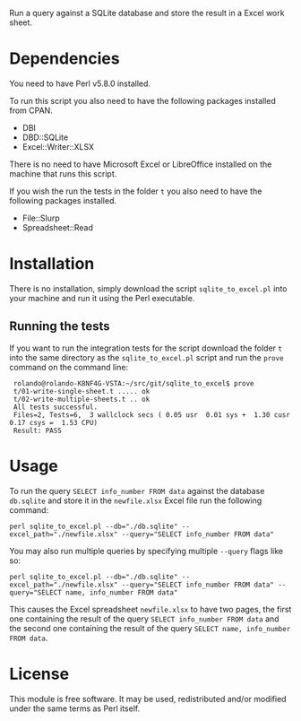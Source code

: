 Run a query against a SQLite database and store the result in a Excel
work sheet.

# Dependencies #

You need to have Perl v5.8.0 installed.

To run this script you also need to have the following packages
installed from CPAN.

* DBI
* DBD::SQLite
* Excel::Writer::XLSX

There is no need to have Microsoft Excel or LibreOffice installed on
the machine that runs this script.

If you wish the run the tests in the folder `t` you also need to have
the following packages installed.

* File::Slurp
* Spreadsheet::Read

# Installation #

There is no installation, simply download the script
`sqlite_to_excel.pl` into your machine and run it using the Perl
executable.

## Running the tests ##

If you want to run the integration tests for the script download the
folder `t` into the same directory as the `sqlite_to_excel.pl` script
and run the `prove` command on the command line:

     rolando@rolando-K8NF4G-VSTA:~/src/git/sqlite_to_excel$ prove
     t/01-write-single-sheet.t ..... ok
     t/02-write-multiple-sheets.t .. ok
     All tests successful.
     Files=2, Tests=6,  3 wallclock secs ( 0.05 usr  0.01 sys +  1.30 cusr  0.17 csys =  1.53 CPU)
     Result: PASS


# Usage #

To run the query `SELECT info_number FROM data` against the database
`db.sqlite` and store it in the `newfile.xlsx` Excel file run the
following command:
    
    perl sqlite_to_excel.pl --db="./db.sqlite" --excel_path="./newfile.xlsx" --query="SELECT info_number FROM data"

You may also run multiple queries by specifying multiple `--query`
flags like so:

    perl sqlite_to_excel.pl --db="./db.sqlite" --excel_path="./newfile.xlsx" --query="SELECT info_number FROM data" --query="SELECT name, info_number FROM data"

This causes the Excel spreadsheet `newfile.xlsx` to have two pages,
the first one containing the result of the query `SELECT info_number FROM data`
and the second one containing the result of the query `SELECT name, info_number FROM data`.

# License #

This module is free software. It may be used, redistributed and/or modified under the same terms as Perl itself.
